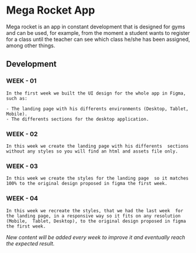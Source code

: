 # Mega Rocket App
Mega rocket is an app in constant development that is designed for gyms and can be used, for example, from the moment a student wants to register for a class until the teacher can see which class he/she has been assigned, among other things.

## Development
### WEEK - 01
```
In the first week we built the UI design for the whole app in Figma, such as:

- The landing page with his differents environments (Desktop, Tablet, Mobile).
- The differents sections for the desktop application.
```
### WEEK - 02
```
In this week we create the landing page with his differents  sections without any styles so you will find an html and assets file only.
```
### WEEK - 03
```
In this week we create the styles for the landing page  so it matches 100% to the original design proposed in figma the first week.
```
### WEEK - 04
```
In this week we recreate the styles, that we had the last week  for the landing page, in a responsive way so it fits on any resolution (Mobile,  Tablet, Desktop), to the original design proposed in figma the first week.
```

_New content will be added every week to improve it and eventually reach the expected result._